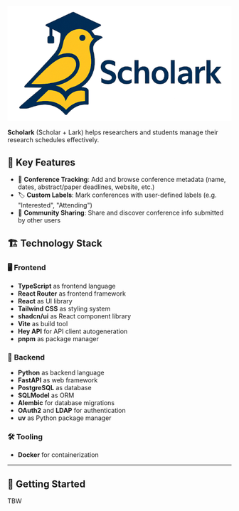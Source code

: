 <div align="center">
    <img src="frontend/app/assets/logo-wide.png" alt="Scholark Logo" >
</div>

**Scholark** (Scholar + Lark) helps researchers and students manage their research schedules effectively.

## 🧰 Key Features

- 📅 **Conference Tracking**: Add and browse conference metadata (name, dates, abstract/paper deadlines, website, etc.)
- 🏷️ **Custom Labels**: Mark conferences with user-defined labels (e.g. "Interested", "Attending")
- 👥 **Community Sharing**: Share and discover conference info submitted by other users

## 🏗️ Technology Stack

### 🖥️ **Frontend**

- **TypeScript** as frontend language
- **React Router** as frontend framework
- **React** as UI library
- **Tailwind CSS** as styling system
- **shadcn/ui** as React component library
- **Vite** as build tool
- **Hey API** for API client autogeneration
- **pnpm** as package manager

### 🧠 **Backend**

- **Python** as backend language
- **FastAPI** as web framework
- **PostgreSQL** as database
- **SQLModel** as ORM
- **Alembic** for database migrations
- **OAuth2** and **LDAP** for authentication
- **uv** as Python package manager

### 🛠️ **Tooling**

- **Docker** for containerization

---

## 🚀 Getting Started
TBW
